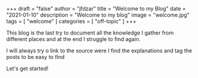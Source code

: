 +++
draft = "false"
author = "jfdzar"
title = "Welcome to my Blog"
date = "2021-01-10"
description = "Welcome to my blog"
image = "welcome.jpg"
tags = [
    "welcome"
]
categories = [
    "off-topic"
]
+++

This blog is the last try to document all the knowledge I gather from different places and at the end I struggle to find again.

I will always try o link to the source were I find the explanations and tag the posts to be easy to find

Let's get started!
